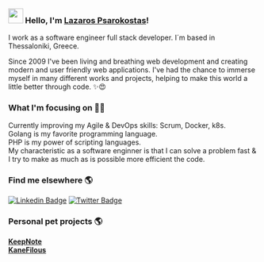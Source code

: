 ### <img src="https://media.giphy.com/media/hvRJCLFzcasrR4ia7z/giphy.gif" width="30px"> Hello, I'm [Lazaros Psarokostas](https://lazarospsarokostas.herokuapp.com)!

I work as a software engineer full stack developer. I´m based in Thessaloniki, Greece.

Since 2009 I've been living and breathing web development and creating modern and user friendly web applications. I've had the chance to immerse myself in many different works and projects, helping to make this world a little better through code. ✨😍

### What I'm focusing on 👨‍💻

Currently improving my Agile & DevOps skills: Scrum, Docker, k8s.<br />
Golang is my favorite programming language.<br />
PHP is my power of scripting languages.<br />
My characteristic as a software enginner is that I can solve a problem fast & I try to make as much as is possible more efficient the code.


### Find me elsewhere 🌎

[![Linkedin Badge](https://img.shields.io/badge/-LinkedIn-blue?style=flat-square&logo=Linkedin&logoColor=white&link=https://www.linkedin.com/in/harshkumarkhatri/)](https://www.linkedin.com/in/lazarospsa/)  [![Twitter Badge](https://img.shields.io/badge/-Twitter-1ca0f1?style=flat-square&labelColor=1ca0f1&logo=twitter&logoColor=white&link=https://twitter.com/_diogorodrigues)](https://twitter.com/lazarospsa)


### Personal pet projects 🌎
**[KeepNote](https://keepnote.eu/)** <br />
**[KaneFilous](https://kanefilous.eu/)**
